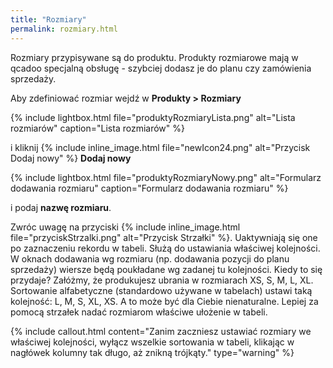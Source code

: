 ```yaml
---
title: "Rozmiary"
permalink: rozmiary.html
---
```

Rozmiary przypisywane są do produktu. Produkty rozmiarowe mają w qcadoo specjalną obsługę - szybciej dodasz je do planu czy zamówienia sprzedaży. 

Aby zdefiniować rozmiar wejdź w **Produkty > Rozmiary** 

{% include lightbox.html file="produktyRozmiaryLista.png" alt="Lista rozmiarów" caption="Lista rozmiarów" %} 

i kliknij {% include inline_image.html file="newIcon24.png" alt="Przycisk Dodaj nowy" %} **Dodaj nowy** 

{% include lightbox.html file="produktyRozmiaryNowy.png" alt="Formularz dodawania rozmiaru" caption="Formularz dodawania rozmiaru" %}

i podaj **nazwę rozmiaru**.

Zwróc uwagę na przyciski {% include inline_image.html file="przyciskStrzalki.png" alt="Przycisk Strzałki" %}. Uaktywniają się one po zaznaczeniu rekordu w tabeli. Służą do ustawiania właściwej kolejności. W oknach dodawania wg rozmiaru (np. dodawania pozycji do planu sprzedaży) wiersze będą poukładane wg zadanej tu kolejności. Kiedy to się przydaje? Załóżmy, że produkujesz ubrania w rozmiarach XS, S, M, L, XL. Sortowanie alfabetyczne (standardowo używane w tabelach) ustawi taką kolejność: L, M, S, XL, XS. A to może być dla Ciebie nienaturalne. Lepiej za pomocą strzałek nadać rozmiarom właściwe ułożenie w tabeli.

{% include callout.html content="Zanim zaczniesz ustawiać rozmiary we właściwej kolejności, wyłącz wszelkie sortowania w tabeli, klikając w nagłówek kolumny tak długo, aż znikną trójkąty." type="warning" %}


